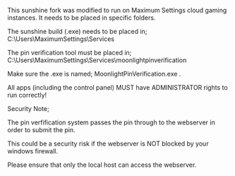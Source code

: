 This sunshine fork was modified to run on Maximum Settings cloud gaming instances.
It needs to be placed in specific folders.

The sunshine build (.exe) needs to be placed in;
C:\Users\MaximumSettings\Services

The pin verification tool must be placed in;
C:\Users\MaximumSettings\Services\moonlightpinverification

Make sure the .exe is named; MoonlightPinVerification.exe .

All apps (including the control panel) MUST have ADMINISTRATOR rights to run correctly!


Security Note;

The pin verfification system passes the pin through to the webserver in order to submit the pin.  

This could be a security risk if the webserver is NOT blocked by your windows firewall.

Please ensure that only the local host can access the webserver.